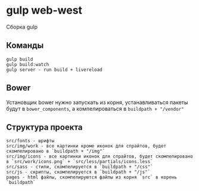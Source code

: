 # gulp web-west
Сборка gulp

## Команды

```
gulp build 
gulp build:watch
gulp server - run build + livereload
```
## Bower
Установщик bower нужно запускать из корня, устанавливаться пакеты будут в `bower_components`, а компелироваться в `buildpath + "/vendor"`

## Структура проекта
```
src/fonts - шрифты
src/img/work - все картинки кроме иконок для спрайтов, будет скомпелировано в `buildpath + "/img"`
src/img/icons - все картинки иконок для спрайтов, будет скомпелировано в `src/work/icons.png` + `src/less/partials/icons.less`
src/sass - стили, скомпелируется в `buildpath + "/css"`
src/js - скрипты, скомпелируется в `buildpath + "/js"`
pages - html файлы, скомпелируются файлы из корня `src` в корень `buildpath`
```